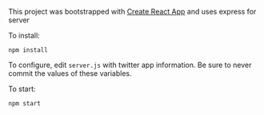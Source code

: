 This project was bootstrapped with [Create React App](https://github.com/facebookincubator/create-react-app) and uses express for server


To install:
```
npm install
```

To configure, edit `server.js` with twitter app information. Be sure to never commit the values
of these variables.

To start:
```
npm start
```
